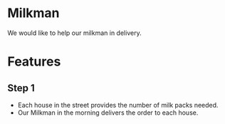 # Milkman

We would like to help our milkman in delivery.

# Features

## Step 1
- Each house in the street provides the number of milk packs needed.
- Our Milkman in the morning delivers the order to each house.

